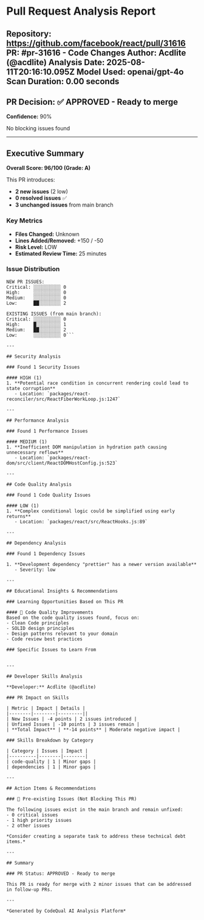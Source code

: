 # Pull Request Analysis Report

**Repository:** https://github.com/facebook/react/pull/31616
**PR:** #pr-31616 - Code Changes
**Author:** Acdlite (@acdlite)
**Analysis Date:** 2025-08-11T20:16:10.095Z
**Model Used:** openai/gpt-4o
**Scan Duration:** 0.00 seconds
---

## PR Decision: ✅ APPROVED - Ready to merge

**Confidence:** 90%

No blocking issues found

---

## Executive Summary

**Overall Score: 96/100 (Grade: A)**

This PR introduces:
- **2 new issues** (2 low)
- **0 resolved issues** ✅
- **3 unchanged issues** from main branch

### Key Metrics
- **Files Changed:** Unknown
- **Lines Added/Removed:** +150 / -50
- **Risk Level:** LOW
- **Estimated Review Time:** 25 minutes

### Issue Distribution
```
NEW PR ISSUES:
Critical: ░░░░░░░░░░ 0
High:     ░░░░░░░░░░ 0
Medium:   ░░░░░░░░░░ 0
Low:      ██░░░░░░░░ 2

EXISTING ISSUES (from main branch):
Critical: ░░░░░░░░░░ 0
High:     █░░░░░░░░░ 1
Medium:   ██░░░░░░░░ 2
Low:      ░░░░░░░░░░ 0```

---

## Security Analysis

### Found 1 Security Issues

#### HIGH (1)
1. **Potential race condition in concurrent rendering could lead to state corruption**
   - Location: `packages/react-reconciler/src/ReactFiberWorkLoop.js:1247`

---

## Performance Analysis

### Found 1 Performance Issues

#### MEDIUM (1)
1. **Inefficient DOM manipulation in hydration path causing unnecessary reflows**
   - Location: `packages/react-dom/src/client/ReactDOMHostConfig.js:523`

---

## Code Quality Analysis

### Found 1 Code Quality Issues

#### LOW (1)
1. **Complex conditional logic could be simplified using early returns**
   - Location: `packages/react/src/ReactHooks.js:89`

---

## Dependency Analysis

### Found 1 Dependency Issues

1. **Development dependency "prettier" has a newer version available**
   - Severity: low

---

## Educational Insights & Recommendations

### Learning Opportunities Based on This PR

#### 📝 Code Quality Improvements
Based on the code quality issues found, focus on:
- Clean Code principles
- SOLID design principles
- Design patterns relevant to your domain
- Code review best practices

### Specific Issues to Learn From


---

## Developer Skills Analysis

**Developer:** Acdlite (@acdlite)

### PR Impact on Skills

| Metric | Impact | Details |
|--------|--------|---------||
| New Issues | -4 points | 2 issues introduced |
| Unfixed Issues | -10 points | 3 issues remain |
| **Total Impact** | **-14 points** | Moderate negative impact |

### Skills Breakdown by Category

| Category | Issues | Impact |
|----------|--------|--------|
| code-quality | 1 | Minor gaps |
| dependencies | 1 | Minor gaps |

---

## Action Items & Recommendations

### 📌 Pre-existing Issues (Not Blocking This PR)

The following issues exist in the main branch and remain unfixed:
- 0 critical issues
- 1 high priority issues
- 2 other issues

*Consider creating a separate task to address these technical debt items.*

---

## Summary

### PR Status: APPROVED - Ready to merge

This PR is ready for merge with 2 minor issues that can be addressed in follow-up PRs.

---

*Generated by CodeQual AI Analysis Platform*
